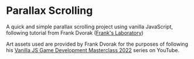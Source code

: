# Parallax Scrolling

A quick and simple parallax scrolling project using vanilla JavaScript, following tutorial from Frank Dvorak ([Frank's Laboratory](https://www.youtube.com/c/Frankslaboratory))

Art assets used are provided by Frank Dvorak for the purposes of following his [Vanilla JS Game Development Masterclass 2022](https://www.youtube.com/playlist?list=PLYElE_rzEw_uryBrrzu2E626MY4zoXvx2) series on YouTube.